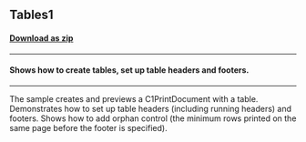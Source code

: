 ## Tables1
#### [Download as zip](https://grapecity.github.io/DownGit/#/home?url=https://github.com/GrapeCity/ComponentOne-WinForms-Samples/tree/master/NetFramework\PrintDocument\CS\Tables1)
____
#### Shows how to create tables, set up table headers and footers.
____
The sample creates and previews a C1PrintDocument with a table. Demonstrates how to set up table headers (including running headers) and footers.
Shows how to add orphan control (the minimum rows printed on the same page before the footer is specified).
